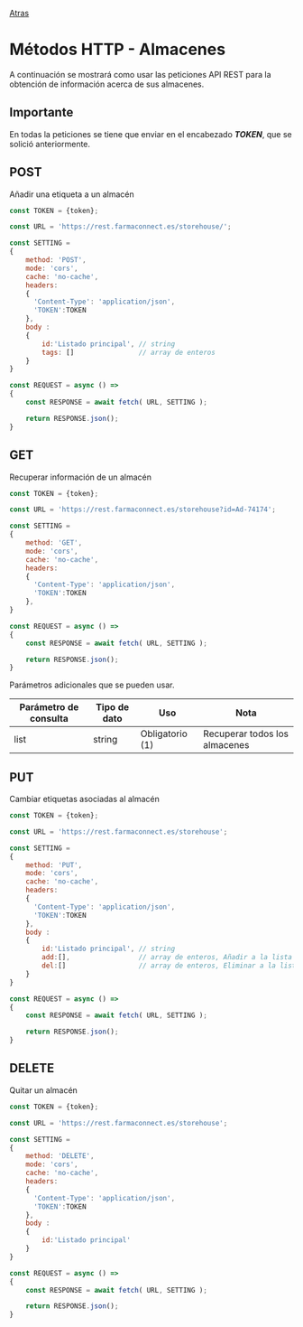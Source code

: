 [Atras](/README.md) 

# Métodos HTTP - Almacenes
A continuación se mostrará como usar las peticiones API REST para la obtención de información acerca de sus almacenes.

## Importante
En todas la peticiones se tiene que enviar en el encabezado ***TOKEN***, que se solició anteriormente.

## POST
Añadir una etiqueta a un almacén

```javascript
const TOKEN = {token};

const URL = 'https://rest.farmaconnect.es/storehouse/';

const SETTING =
{
    method: 'POST', 
    mode: 'cors', 
    cache: 'no-cache',
    headers: 
    {
      'Content-Type': 'application/json',
      'TOKEN':TOKEN
    }, 
    body : 
    {
        id:'Listado principal', // string
        tags: []                // array de enteros
    }
}

const REQUEST = async () =>
{
    const RESPONSE = await fetch( URL, SETTING );

    return RESPONSE.json();
}
```
## GET
Recuperar información de un almacén

```javascript
const TOKEN = {token};

const URL = 'https://rest.farmaconnect.es/storehouse?id=Ad-74174';

const SETTING =
{
    method: 'GET', 
    mode: 'cors', 
    cache: 'no-cache',
    headers: 
    {
      'Content-Type': 'application/json',
      'TOKEN':TOKEN
    }, 
}

const REQUEST = async () =>
{
    const RESPONSE = await fetch( URL, SETTING );

    return RESPONSE.json();
}

```

Parámetros adicionales que se pueden usar.

Parámetro de consulta       | Tipo de dato              |  Uso                    | Nota    |
------------------------    | ------------------------  |------------------------ |------------------------         |
list                          | string                    | Obligatorio  (1)           | Recuperar todos los almacenes  |

## PUT
Cambiar etiquetas asociadas al almacén
```javascript
const TOKEN = {token};

const URL = 'https://rest.farmaconnect.es/storehouse';

const SETTING =
{
    method: 'PUT', 
    mode: 'cors', 
    cache: 'no-cache',
    headers: 
    {
      'Content-Type': 'application/json',
      'TOKEN':TOKEN
    }, 
    body : 
    {
        id:'Listado principal', // string
        add:[],                 // array de enteros, Añadir a la lista actual
        del:[]                  // array de enteros, Eliminar a la lista actual
    }
}

const REQUEST = async () =>
{
    const RESPONSE = await fetch( URL, SETTING );

    return RESPONSE.json();
}
```
## DELETE 
Quitar un almacén
```javascript
const TOKEN = {token};

const URL = 'https://rest.farmaconnect.es/storehouse';

const SETTING =
{
    method: 'DELETE', 
    mode: 'cors', 
    cache: 'no-cache',
    headers: 
    {
      'Content-Type': 'application/json',
      'TOKEN':TOKEN
    }, 
    body : 
    {
        id:'Listado principal'
    }
}

const REQUEST = async () =>
{
    const RESPONSE = await fetch( URL, SETTING );

    return RESPONSE.json();
}
```